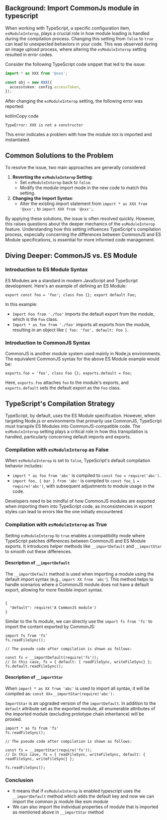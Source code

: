 

## Background: Import CommonJs module in typescript

When working with TypeScript, a specific configuration item, `esModuleInterop`, plays a crucial role in how module loading is handled during the compilation process. Changing this setting from `false` to `true` can lead to unexpected behaviors in your code. This was observed during an image upload process, where altering the `esModuleInterop` setting resulted in error codes. 

Consider the following TypeScript code snippet that led to the issue:

```typescript
import * as XXX from '@xxx';

const obj = new XXX({
  accesstoken: config.accessToken,
});
``` 

After changing the `esModuleInterop` setting, the following error was reported:

kotlinCopy code

`TypeError: XXX is not a constructor` 

This error indicates a problem with how the module `XXX` is imported and instantiated.

## Common Solutions to the Problem

To resolve the issue, two main approaches are generally considered:

1.  **Reverting the `esModuleInterop` Setting**:
    -   Set `esModuleInterop` back to `false`.
    -   Modify the module import mode in the new code to match this setting.
2.  **Changing the Import Syntax**:
    -   Alter the existing import statement from `import * as XXX from '@xxx';` to `import XXX from '@xxx';`.

By applying these solutions, the issue is often resolved quickly. However, this raises questions about the deeper mechanics of the `esModuleInterop` feature. Understanding how this setting influences TypeScript's compilation process, especially concerning the differences between CommonJS and ES Module specifications, is essential for more informed code management.

## Diving Deeper: CommonJS vs. ES Module

### Introduction to ES Module Syntax

ES Modules are a standard in modern JavaScript and TypeScript development. Here's an example of defining an ES Module:


`export const foo = 'foo';
class Foo {};
export default Foo;` 

In this example:

-   `Import Foo from './foo'` imports the default export from the module, which is the `Foo` class.
-   `Import * as foo from './foo'` imports all exports from the module, resulting in an object like `{ foo: 'foo', default: Foo }`.

### Introduction to CommonJS Syntax

CommonJS is another module system used mainly in Node.js environments. The equivalent CommonJS syntax for the above ES Module example would be:


`exports.foo = 'foo',
class Foo {};
exports.default = Foo;` 

Here, `exports.foo` attaches `foo` to the module's exports, and `exports.default` sets the default export as the `Foo` class.

## TypeScript's Compilation Strategy

TypeScript, by default, uses the ES Module specification. However, when targeting Node.js or environments that primarily use CommonJS, TypeScript must transpile ES Modules into CommonJS-compatible code. The `esModuleInterop` setting plays a critical role in how this transpilation is handled, particularly concerning default imports and exports.

### Compilation with `esModuleInterop` as False

When `esModuleInterop` is set to `false`, TypeScript's default compilation behavior includes:

-   `import * as foo from 'abc'` is compiled to `const foo = require('abc')`.
-   `import foo, { bar } from 'abc'` is compiled to `const foo_1 = require('abc')`, with subsequent adjustments to module usage in the code.

Developers need to be mindful of how CommonJS modules are exported when importing them into TypeScript code, as inconsistencies in export styles can lead to errors like the one initially encountered.

### Compilation with `esModuleInterop` as True

Setting `esModuleInterop` to `true` enables a compatibility mode where TypeScript patches differences between CommonJS and ES Module exports. It introduces helper methods like `__importDefault` and `__importStar` to smooth out these differences.

#### Description of `__importDefault`

The `__importDefault` method is used when importing a module using the default import syntax (e.g., `import XX from 'abc'`). This method helps to handle scenarios where a CommonJS module does not have a default export, allowing for more flexible import syntax.

```

{ 
  "default": require('A CommonJS module')
}
```

Similar to the fs module, we can directly use the  `import fs from 'fs'`  to import the content exported by CommonJS:

```
import fs from 'fs'
fs.readFileSync();

// The pseudo code after compilation is shown as follows:

const fs = __importDefault(require('fs'));
// In this case, fs = { default: { readFileSync, writeFileSync} };
fs.default.readFileSync();
```

#### Description of `__importStar`

When  `import * as XX from 'abc'`  is used to import all syntax, it will be compiled as:  `const XX=__importStar(require('abc').`

`ImportStar`  is an upgraded version of the  `importDefault`. In addition to the  `default`  attribute set as the exported module, all enumerable attributes of the imported module (excluding prototype chain inheritance) will be proxied.

```
import * as fs from 'fs'
fs.readFileSync();

// The pseudo code after compilation is shown as follows:

const fs = __importStar(require('fs'));
// In this case, fs = { readFileSync, writeFileSync, default: { readFileSync, writeFileSync} };

fs.readFileSync();
```

### Conclusion

- It means that if `esModuleInterop`  is enabled typescript uses the `__importDefault` method which adds the default key and now we can import the common js module like esm module
- We can also import the individual properties of module that is imported as mentioned above in `__importStar` method

